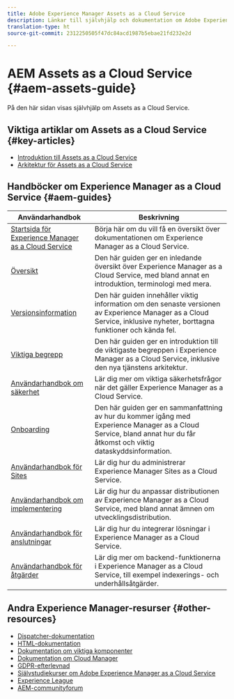 ```yaml
---
title: Adobe Experience Manager Assets as a Cloud Service
description: Länkar till självhjälp och dokumentation om Adobe Experience Manager Assets as a Cloud Service
translation-type: ht
source-git-commit: 2312250505f47dc84acd1987b5ebae21fd232e2d

---
```



# AEM Assets as a Cloud Service {#aem-assets-guide}

På den här sidan visas självhjälp om Assets as a Cloud Service.

## Viktiga artiklar om Assets as a Cloud Service {#key-articles}

* [Introduktion till Assets as a Cloud Service](overview.md)
* [Arkitektur för Assets as a Cloud Service](architecture.md)

## Handböcker om Experience Manager as a Cloud Service {#aem-guides}

| Användarhandbok | Beskrivning |
|---|---|
| [Startsida för Experience Manager as a Cloud Service](/help/landing/home.md) | Börja här om du vill få en översikt över dokumentationen om Experience Manager as a Cloud Service. |
| [Översikt](/help/overview/home.md) | Den här guiden ger en inledande översikt över Experience Manager as a Cloud Service, med bland annat en introduktion, terminologi med mera. |
| [Versionsinformation](/help/release-notes/home.md) | Den här guiden innehåller viktig information om den senaste versionen av Experience Manager as a Cloud Service, inklusive nyheter, borttagna funktioner och kända fel. |
| [Viktiga begrepp](/help/core-concepts/home.md) | Den här guiden ger en introduktion till de viktigaste begreppen i Experience Manager as a Cloud Service, inklusive den nya tjänstens arkitektur. |
| [Användarhandbok om säkerhet](/help/security/home.md) | Lär dig mer om viktiga säkerhetsfrågor när det gäller Experience Manager as a Cloud Service. |
| [Onboarding](/help/onboarding/home.md) | Den här guiden ger en sammanfattning av hur du kommer igång med Experience Manager as a Cloud Service, bland annat hur du får åtkomst och viktig dataskyddsinformation. |
| [Användarhandbok för Sites](/help/sites-cloud/home.md) | Lär dig hur du administrerar Experience Manager Sites as a Cloud Service. |
| [Användarhandbok om implementering](/help/implementing/home.md) | Lär dig hur du anpassar distributionen av Experience Manager as a Cloud Service, med bland annat ämnen om utvecklingsdistribution. |
| [Användarhandbok för anslutningar](/help/connectors/home.md) | Lär dig hur du integrerar lösningar i Experience Manager as a Cloud Service. |
| [Användarhandbok för åtgärder](/help/operations/home.md) | Lär dig mer om backend-funktionerna i Experience Manager as a Cloud Service, till exempel indexerings- och underhållsåtgärder. |

## Andra Experience Manager-resurser {#other-resources}

* [Dispatcher-dokumentation](/help/implementing/dispatcher/overview.md)
* [HTML-dokumentation](https://docs.adobe.com/content/help/en/experience-manager-htl/using/overview.html)
* [Dokumentation om viktiga komponenter](https://docs.adobe.com/content/help/en/experience-manager-core-components/using/introduction.html)
* [Dokumentation om Cloud Manager](https://docs.adobe.com/content/help/en/experience-manager-cloud-manager/using/introduction-to-cloud-manager.html)
* [GDPR-efterlevnad](/help/onboarding/data-privacy-and-protection-readiness/aem-readiness.md)
* [Självstudiekurser om Adobe Experience Manager as a Cloud Service](https://docs.adobe.com/content/help/en/experience-manager-learn/cloud-service/overview.html)
* [Experience League](https://guided.adobe.com/?promoid=K42KVXHD&amp;mv=other#solutions/experience-manager)
* [AEM-communityforum](https://forums.adobe.com/community/experience-cloud/marketing-cloud/experience-manager)
